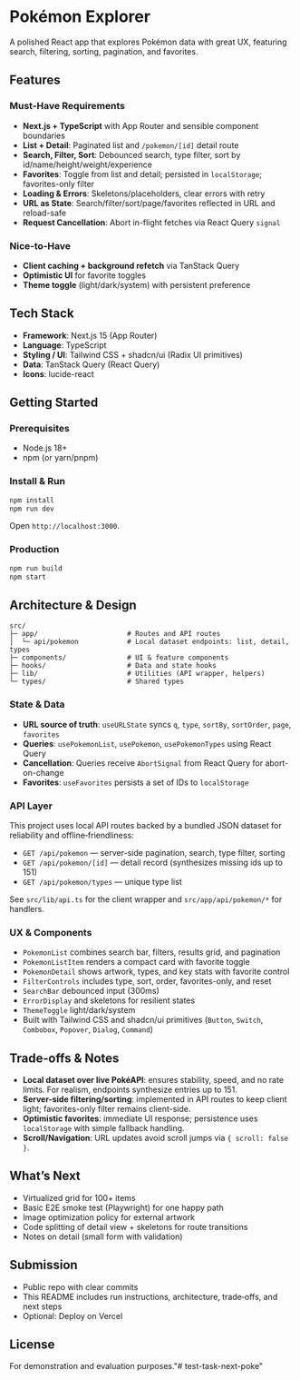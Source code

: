 # Pokémon Explorer

A polished React app that explores Pokémon data with great UX, featuring search, filtering, sorting, pagination, and favorites.

## Features

### Must‑Have Requirements
- **Next.js + TypeScript** with App Router and sensible component boundaries
- **List + Detail**: Paginated list and `/pokemon/[id]` detail route
- **Search, Filter, Sort**: Debounced search, type filter, sort by id/name/height/weight/experience
- **Favorites**: Toggle from list and detail; persisted in `localStorage`; favorites-only filter
- **Loading & Errors**: Skeletons/placeholders, clear errors with retry
- **URL as State**: Search/filter/sort/page/favorites reflected in URL and reload-safe
- **Request Cancellation**: Abort in-flight fetches via React Query `signal`

### Nice‑to‑Have
- **Client caching + background refetch** via TanStack Query
- **Optimistic UI** for favorite toggles
- **Theme toggle** (light/dark/system) with persistent preference

## Tech Stack
- **Framework**: Next.js 15 (App Router)
- **Language**: TypeScript
- **Styling / UI**: Tailwind CSS + shadcn/ui (Radix UI primitives)
- **Data**: TanStack Query (React Query)
- **Icons**: lucide-react

## Getting Started

### Prerequisites
- Node.js 18+
- npm (or yarn/pnpm)

### Install & Run
```bash
npm install
npm run dev
```
Open `http://localhost:3000`.

### Production
```bash
npm run build
npm start
```

## Architecture & Design

```
src/
├─ app/                      # Routes and API routes
│  └─ api/pokemon            # Local dataset endpoints: list, detail, types
├─ components/               # UI & feature components
├─ hooks/                    # Data and state hooks
├─ lib/                      # Utilities (API wrapper, helpers)
└─ types/                    # Shared types
```

### State & Data
- **URL source of truth**: `useURLState` syncs `q`, `type`, `sortBy`, `sortOrder`, `page`, `favorites`
- **Queries**: `usePokemonList`, `usePokemon`, `usePokemonTypes` using React Query
- **Cancellation**: Queries receive `AbortSignal` from React Query for abort-on-change
- **Favorites**: `useFavorites` persists a set of IDs to `localStorage`

### API Layer
This project uses local API routes backed by a bundled JSON dataset for reliability and offline‑friendliness:
- `GET /api/pokemon` — server-side pagination, search, type filter, sorting
- `GET /api/pokemon/[id]` — detail record (synthesizes missing ids up to 151)
- `GET /api/pokemon/types` — unique type list

See `src/lib/api.ts` for the client wrapper and `src/app/api/pokemon/*` for handlers.

### UX & Components
- `PokemonList` combines search bar, filters, results grid, and pagination
- `PokemonListItem` renders a compact card with favorite toggle
- `PokemonDetail` shows artwork, types, and key stats with favorite control
- `FilterControls` includes type, sort, order, favorites-only, and reset
- `SearchBar` debounced input (300ms)
- `ErrorDisplay` and skeletons for resilient states
- `ThemeToggle` light/dark/system
- Built with Tailwind CSS and shadcn/ui primitives (`Button`, `Switch`, `Combobox`, `Popover`, `Dialog`, `Command`)

## Trade‑offs & Notes
- **Local dataset over live PokéAPI**: ensures stability, speed, and no rate limits. For realism, endpoints synthesize entries up to 151.
- **Server-side filtering/sorting**: implemented in API routes to keep client light; favorites-only filter remains client-side.
- **Optimistic favorites**: immediate UI response; persistence uses `localStorage` with simple fallback handling.
- **Scroll/Navigation**: URL updates avoid scroll jumps via `{ scroll: false }`.

## What’s Next
- Virtualized grid for 100+ items
- Basic E2E smoke test (Playwright) for one happy path
- Image optimization policy for external artwork
- Code splitting of detail view + skeletons for route transitions
- Notes on detail (small form with validation)

## Submission
- Public repo with clear commits
- This README includes run instructions, architecture, trade‑offs, and next steps
- Optional: Deploy on Vercel

## License
For demonstration and evaluation purposes."# test-task-next-poke" 
